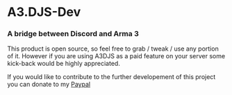 # A3.DJS-Dev
### A bridge between Discord and Arma 3

This product is open source, so feel free to grab / tweak / use any portion of it. 
However if you are using A3DJS as a paid feature on your server some kick-back would be highly appreciated.

If you would like to contribute to the further developement of this project you can donate to my [Paypal](https://www.paypal.com/paypalme/LHartgen)
